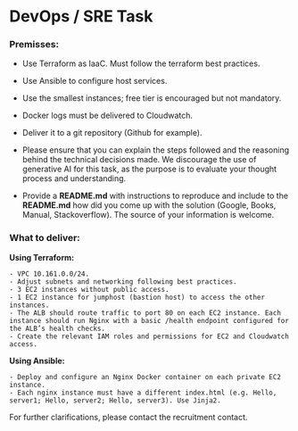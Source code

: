 # DevOps / SRE Task

### Premisses:
- Use Terraform as IaaC. Must follow the terraform best practices.
- Use Ansible to configure host services.
- Use the smallest instances; free tier is encouraged but not mandatory.
- Docker logs must be delivered to Cloudwatch.
- Deliver it to a git repository (Github for example).
- Please ensure that you can explain the steps followed and the reasoning behind the technical decisions made. We discourage the use of generative AI for this task, as the purpose is to evaluate your thought process and understanding.

- Provide a **README.md** with instructions to reproduce and include to the **README.md** how did you come up with the solution (Google, Books, Manual, Stackoverflow). The source of your information is welcome.

### What to deliver:
**Using Terraform:**
```
- VPC 10.161.0.0/24.
- Adjust subnets and networking following best practices.
- 3 EC2 instances without public access.
- 1 EC2 instance for jumphost (bastion host) to access the other instances.
- The ALB should route traffic to port 80 on each EC2 instance. Each instance should run Nginx with a basic /health endpoint configured for the ALB’s health checks.
- Create the relevant IAM roles and permissions for EC2 and Cloudwatch access.
```

**Using Ansible:**
```
- Deploy and configure an Nginx Docker container on each private EC2 instance.
- Each nginx instance must have a different index.html (e.g. Hello, server1; Hello, server2; Hello, server3). Use Jinja2.
```
For further clarifications, please contact the recruitment contact.
